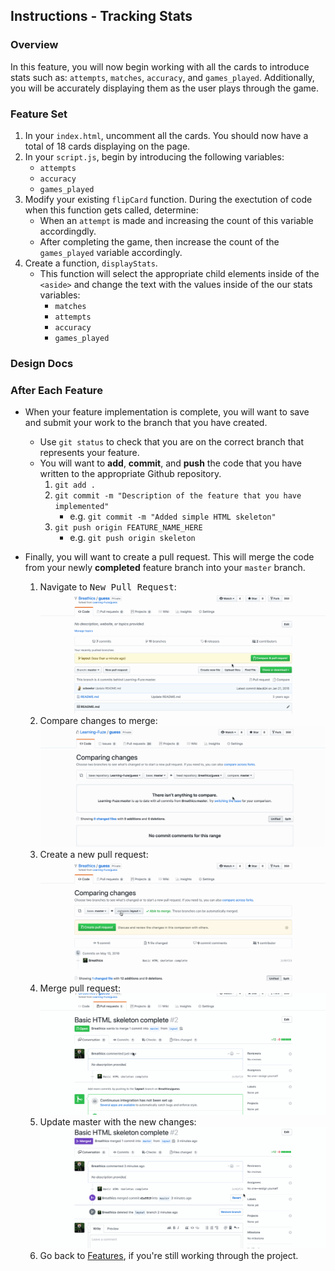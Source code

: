 Instructions - Tracking Stats
--

### Overview

In this feature, you will now begin working with all the cards to introduce stats such as: `attempts`, `matches`, `accuracy`, and `games_played`. Additionally, you will be accurately displaying them as the user plays through the game.

### Feature Set

1. In your `index.html`, uncomment all the cards. You should now have a total of 18 cards displaying on the page.
2. In your `script.js`, begin by introducing the following variables:
   - `attempts`
   - `accuracy`
   - `games_played`
3. Modify your existing `flipCard` function. During the exectution of code when this function gets called, determine:
   - When an `attempt` is made and increasing the count of this variable accordingdly.
   - After completing the game, then increase the count of the `games_played` variable accordingly.
4. Create a function, `displayStats`.
   - This function will select the appropriate child elements inside of the `<aside>` and change the text with the values inside of the our stats variables:
     - `matches`
     - `attempts`
     - `accuracy`
     - `games_played`

### Design Docs

<!-- TODO Will have design docs located here 

- Bullet
![Alt-text-for-image](/path/to/image.jpg)

-->


### After Each Feature

- When your feature implementation is complete, you will want to save and submit your work to the branch that you have created.
  - Use `git status` to check that you are on the correct branch that represents your feature.
  - You will want to **add**, **commit**, and **push** the code that you have written to the appropriate Github repository.
    1. `git add .`
    2. `git commit -m "Description of the feature that you have implemented"`
       - e.g. `git commit -m "Added simple HTML skeleton"`
    3. `git push origin FEATURE_NAME_HERE`
       - e.g. `git push origin skeleton`

- Finally, you will want to create a pull request. This will merge the code from your newly **completed** feature branch into your `master` branch.

  1. Navigate to <kbd>New Pull Request</kbd>:
  ![Navigate to pull requests](../post-feature/navigate-to-pull-request.gif)
  2. Compare changes to merge: 
  ![Compare changes to merge](../post-feature/compare-changes.gif)
  3. Create a new pull request:
  ![Create new pull request](../post-feature/create-pull-request.gif)
  4. Merge pull request:
  ![Merge pull request](../post-feature/merge-pull-request.gif)
  5. Update master with the new changes:
  ![Update master](../post-feature/pull-new-changes.gif)
  6. Go back to [Features](../../README.md), if you're still working through the project.
